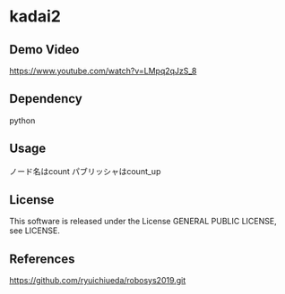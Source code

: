 # kadai2
## Demo Video
https://www.youtube.com/watch?v=LMpq2qJzS_8
## Dependency 
python
## Usage
ノード名はcount
パブリッシャはcount_up


## License  
This software is released under the License GENERAL PUBLIC LICENSE, see LICENSE.
## References
https://github.com/ryuichiueda/robosys2019.git

